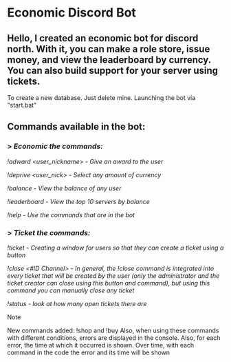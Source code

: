 # Economic Discord Bot

## **Hello**, I created an economic bot for discord north. With it, you can make a role store, issue money, and view the leaderboard by currency. You can also build support for your server using tickets.
To create a new database. Just delete mine. Launching the bot via "start.bat"

## Commands available in the bot:
### > ___Economic the commands:___

_!adward <user_nickname> <amount> - Give an award to the user_

_!deprive <user_nick> <amount> - Select any amount of currency_

_!balance - View the balance of any user_

_!leaderboard - View the top 10 servers by balance_

_!help - Use the commands that are in the bot_


### > ___Ticket the commands:___
_!ticket - Creating a window for users so that they can create a ticket using a button_

_!close <#ID Channel> - In general, the !close command is integrated into every ticket that will be created by the user (only the administrator and the ticket creator can close using this button and command), but using this command you can manually close any ticket_

_!status - look at how many open tickets there are_

> [!NOTE]
> New commands added:
> !shop and !buy
> Also, when using these commands with different conditions, errors are displayed in the console. Also, for each error, the time at which it occurred is shown. Over time, with each command in the code the error and its time will be shown
